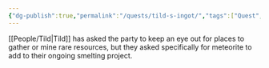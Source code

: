 ```yaml
---
{"dg-publish":true,"permalink":"/quests/tild-s-ingot/","tags":["Quest","Faerun"]}
---
```


[[People/Tild\|Tild]] has asked the party to keep an eye out for places to gather or mine rare resources, but they asked specifically for meteorite to add to their ongoing smelting project.  